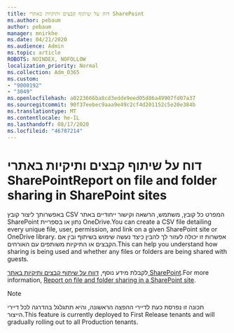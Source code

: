 ```yaml
---
title: דוח על שיתוף קבצים ותיקיות באתרי SharePoint
ms.author: pebaum
author: pebaum
manager: mnirkhe
ms.date: 04/21/2020
ms.audience: Admin
ms.topic: article
ROBOTS: NOINDEX, NOFOLLOW
localization_priority: Normal
ms.collection: Adm_O365
ms.custom:
- "9000192"
- "3049"
ms.openlocfilehash: a0223666ba8cd3edde9eed05d86a49907fd07a37
ms.sourcegitcommit: 90f37eebec9aaa9e49c2cf4d201152c5e20e384b
ms.translationtype: MT
ms.contentlocale: he-IL
ms.lasthandoff: 08/17/2020
ms.locfileid: "46787214"
---
```

# <a name="report-on-file-and-folder-sharing-in-sharepoint-sites"></a><span data-ttu-id="d1f80-102">דוח על שיתוף קבצים ותיקיות באתרי SharePoint</span><span class="sxs-lookup"><span data-stu-id="d1f80-102">Report on file and folder sharing in SharePoint sites</span></span>

<span data-ttu-id="d1f80-103">באפשרותך ליצור קובץ CSV המפרט כל קובץ, משתמש, הרשאה וקישור ייחודיים באתר SharePoint נתון או בספריית OneDrive.</span><span class="sxs-lookup"><span data-stu-id="d1f80-103">You can create a CSV file detailing every unique file, user, permission, and link on a given SharePoint site or OneDrive library.</span></span> <span data-ttu-id="d1f80-104">אפשרות זו יכולה לעזור לך להבין כיצד נעשה שימוש בשיתוף ובין אם הקבצים או התיקיות משותפים עם האורחים.</span><span class="sxs-lookup"><span data-stu-id="d1f80-104">This can help you understand how sharing is being used and whether any files or folders are being shared with guests.</span></span>

<span data-ttu-id="d1f80-105">לקבלת מידע נוסף, [דווח על שיתוף קבצים ותיקיות באתר SharePoint](https://docs.microsoft.com/sharepoint/sharing-reports).</span><span class="sxs-lookup"><span data-stu-id="d1f80-105">For more information, [Report on file and folder sharing in a SharePoint site](https://docs.microsoft.com/sharepoint/sharing-reports).</span></span>

> [!NOTE]
> <span data-ttu-id="d1f80-106">תכונה זו נפרסת כעת לדיירי ההפצה הראשונה, והיא תתגלגל בהדרגה לכל דיירי הייצור.</span><span class="sxs-lookup"><span data-stu-id="d1f80-106">This feature is currently deployed to First Release tenants and will gradually rolling out to all Production tenants.</span></span>